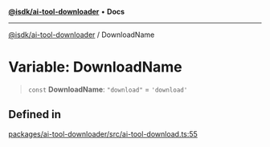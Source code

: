 [**@isdk/ai-tool-downloader**](../README.md) • **Docs**

***

[@isdk/ai-tool-downloader](../globals.md) / DownloadName

# Variable: DownloadName

> `const` **DownloadName**: `"download"` = `'download'`

## Defined in

[packages/ai-tool-downloader/src/ai-tool-download.ts:55](https://github.com/isdk/ai-tool-download.js/blob/80d9e6be3e3b64743a58ca4b0eb84d7461594811/src/ai-tool-download.ts#L55)
